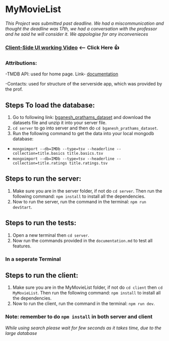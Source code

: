 # MyMovieList
*This Project was submitted past deadline. We had a miscommunication and thought the deadline was 17th, we had a conversation with the professor and he said he will consider it. We appologise for any inconvenieces*


### [**Client-Side UI working Video**](https://drive.google.com/file/d/1ZrjJfTw-PD4b0fZ7DBuoVh39D5QQNNmu/view?usp=share_link) <-- Click Here :thumbsup:
### Attributions:
-TMDB API: used for home page. Link- [documentation](https://www.themoviedb.org/documentation/api)

-Contacts: used for structure of the serverside app, which was provided by the prof.
## Steps To load the database:

1. Go to following link: [bganesh_prathams_dataset](https://mega.nz/folder/OuxxgIjK#YJWEiRX51w_R92o257CqnA) and download the datasets file and unzip it into your server file.
2. `cd server` to go into server and then do `cd bganesh_prathams_dataset`.
3. Run the following command to get the data into your local mongodb database:
- `mongoimport --db=IMDb --type=tsv --headerline --collection=title.basics title.basics.tsv`
- `mongoimport --db=IMDb --type=tsv --headerline --collection=title.ratings title.ratings.tsv`

## Steps to run the server:
1. Make sure you are in the server folder, if not do `cd server`. Then run the following command: `npm install` to install all the dependencies.
2. Now to run the server, run the command in the terminal: `npm run devStart`.

## Steps to run the tests:
1. Open a new terminal then `cd server`.
2. Now run the commands provided in the `documentation.md` to test all features.
 
### In a seperate Terminal

## Steps to run the client:
1. Make sure you are in the MyMovieList folder, if not do `cd client` then `cd MyMovieList`. Then run the following command: `npm install` to install all the dependencies.
2. Now to run the client, run the command in the terminal: `npm run dev`.

### Note: remember to do `npm install` in both server and client
*While using search please wait for few seconds as it takes time, due to the large database*
